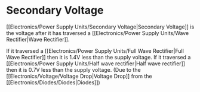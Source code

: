 # Secondary Voltage
[[Electronics/Power Supply Units/Secondary Voltage|Secondary Voltage]] is the voltage after it has traversed a [[Electronics/Power Supply Units/Wave Rectifier|Wave Rectifier]].

If it traversed a [[Electronics/Power Supply Units/Full Wave Rectifier|Full Wave Rectifier]] then it is 1.4V less than the supply voltage.
If it traversed a [[Electronics/Power Supply Units/Half wave rectifier|Half wave rectifier]] then it is 0.7V less than the supply voltage.
(Due to the [[Electronics/Voltage/Voltage Drop|Voltage Drop]] from the [[Electronics/Diodes/Diodes|Diodes]])